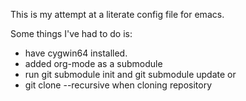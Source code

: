 This is my attempt at a literate config file for emacs.

Some things I've had to do is:
- have cygwin64 installed.
- added org-mode as a submodule
- run git submodule init and git submodule update or
- git clone --recursive when cloning repository
